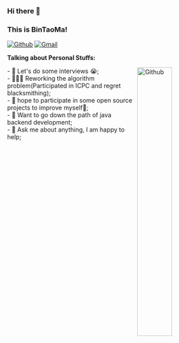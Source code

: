 ### Hi there 👋
### This is BinTaoMa!
[![Github](https://img.shields.io/badge/-Github-000?style=flat&logo=Github&logoColor=white)](https://github.com/BintaoMa)
[![Gmail](https://img.shields.io/badge/-Gmail-c14438?style=flat&logo=Gmail&logoColor=white)](mailto:mbt20031107@gmail.com)

**Talking about Personal Stuffs:**
<!-- Any image aligned to the right. Beware the width -->
<img width="40%" align="right" alt="Github" src="https://raw.githubusercontent.com/onimur/.github/master/.resources/git-header.svg" />
- 🤔 Let's do some interviews 😭;<br>
- 👨🏽‍💻 Reworking the algorithm problem(Participated in ICPC and regret blacksmithing);<br>
- 👯 hope to participate in some open source projects to improve myself🤝;<br>
- 🌱 Want to go down the path of java backend development; <br>
- 💬 Ask me about anything, I am happy to help;<br>
